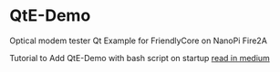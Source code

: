 # QtE-Demo

Optical modem tester
Qt Example for FriendlyCore on NanoPi Fire2A



Tutorial to Add QtE-Demo with bash script on startup [read in medium ](https://nimadorostkar97.medium.com/run-bash-script-on-startup-ubuntu-nanopi-fab7c1a23ee2)
